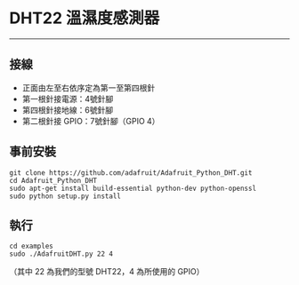 # DHT22 溫濕度感測器
---
## 接線
* 正面由左至右依序定為第一至第四根針
* 第一根針接電源：4號針腳
* 第四根針接地線：6號針腳
* 第二根針接 GPIO：7號針腳（GPIO 4）

## 事前安裝
```
git clone https://github.com/adafruit/Adafruit_Python_DHT.git
cd Adafruit_Python_DHT
sudo apt-get install build-essential python-dev python-openssl
sudo python setup.py install
```

## 執行
```
cd examples
sudo ./AdafruitDHT.py 22 4
```
（其中 22 為我們的型號 DHT22，4 為所使用的 GPIO）
